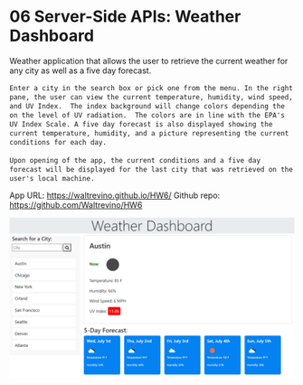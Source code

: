 # 06 Server-Side APIs: Weather Dashboard

Weather application that allows the user to retrieve the current weather for any city as well as a five day forecast.  

```
Enter a city in the search box or pick one from the menu. In the right pane, the user can view the current temperature, humidity, wind speed, and UV Index.  The index background will change colors depending the on the level of UV radiation.  The colors are in line with the EPA's UV Index Scale. A five day forecast is also displayed showing the current temperature, humidity, and a picture representing the current conditions for each day.

Upon opening of the app, the current conditions and a five day forecast will be displayed for the last city that was retrieved on the user's local machine. 
```
App URL: https://waltrevino.github.io/HW6/
Github repo: https://github.com/Waltrevino/HW6


<img src="images/weather_dashboard.png" width="auto">